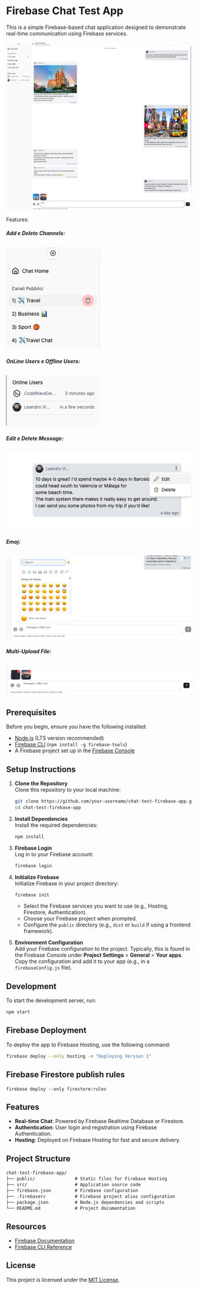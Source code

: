 # Firebase Chat Test App

This is a simple Firebase-based chat application designed to demonstrate real-time communication using Firebase services.

![alt text](public/screen.png "Title")

Features:

##### Add e Delete Channels:

## ![alt text](public/1.png "Title")

##### OnLine Users e Offline Users:

## ![alt text](public/2.png "Title")

##### Edit e Delete Message:

## ![alt text](public/3.png "Title")

##### Emoj:

## ![alt text](public/4.png "Title")

##### Multi-Upload File:

## ![alt text](public/5.png "Title")

## Prerequisites

Before you begin, ensure you have the following installed:

- [Node.js](https://nodejs.org/) (LTS version recommended)
- [Firebase CLI](https://firebase.google.com/docs/cli) (`npm install -g firebase-tools`)
- A Firebase project set up in the [Firebase Console](https://console.firebase.google.com/)

## Setup Instructions

1. **Clone the Repository**  
   Clone this repository to your local machine:

   ```bash
   git clone https://github.com/your-username/chat-test-firebase-app.git
   cd chat-test-firebase-app
   ```

2. **Install Dependencies**  
   Install the required dependencies:

   ```bash
   npm install
   ```

3. **Firebase Login**  
   Log in to your Firebase account:

   ```bash
   firebase login
   ```

4. **Initialize Firebase**  
   Initialize Firebase in your project directory:

   ```bash
   firebase init
   ```

   - Select the Firebase services you want to use (e.g., Hosting, Firestore, Authentication).
   - Choose your Firebase project when prompted.
   - Configure the `public` directory (e.g., `dist` or `build` if using a frontend framework).

5. **Environment Configuration**  
   Add your Firebase configuration to the project. Typically, this is found in the Firebase Console under **Project Settings** > **General** > **Your apps**. Copy the configuration and add it to your app (e.g., in a `firebaseConfig.js` file).

## Development

To start the development server, run:

```bash
npm start
```

## Firebase Deployment

To deploy the app to Firebase Hosting, use the following command:

```bash
firebase deploy --only hosting -m "Deploying Version 1"
```

## Firebase Firestore publish rules

```
firebase deploy --only firestore:rules
```

## Features

- **Real-time Chat**: Powered by Firebase Realtime Database or Firestore.
- **Authentication**: User login and registration using Firebase Authentication.
- **Hosting**: Deployed on Firebase Hosting for fast and secure delivery.

## Project Structure

```
chat-test-firebase-app/
├── public/               # Static files for Firebase Hosting
├── src/                  # Application source code
├── firebase.json         # Firebase configuration
├── .firebaserc           # Firebase project alias configuration
├── package.json          # Node.js dependencies and scripts
└── README.md             # Project documentation
```

## Resources

- [Firebase Documentation](https://firebase.google.com/docs)
- [Firebase CLI Reference](https://firebase.google.com/docs/cli)

## License

This project is licensed under the [MIT License](LICENSE).
